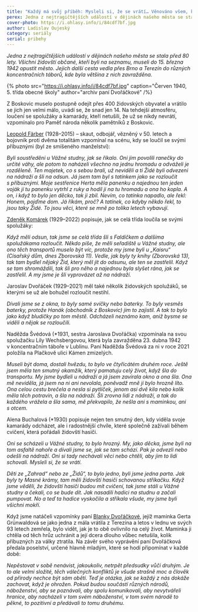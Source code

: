 ```yaml
---
title: "Každý má svůj příběh: Mysleli si, že se vrátí… Věnováno všem, kteří se už nikdy nevrátili"
perex: Jedna z nejtragičtějších událostí v dějinách našeho města se stala před 80 lety. Všichni židovští občané, kteří byli na seznamu, museli do 15. března 1942 opustit město.
cover-photo: https://i.ohlasy.info/i/84cdf7bf.jpg
author: Ladislav Oujeský
category: seriály
serial: pribehy
---
```


*Jedna z nejtragičtějších událostí v dějinách našeho města se stala před 80 lety. Všichni židovští občané, kteří byli na seznamu, museli do 15. března 1942 opustit město. Jejich další cesta vedla přes Brno a Terezín do různých koncentračních táborů, kde byla většina z nich zavražděna.*

{% photo src="https://i.ohlasy.info/i/84cdf7bf.jpg" caption="Červen 1940, 5. třída obecné školy" author="archiv paní Dvořáčkové" /%}

Z Boskovic muselo postupně odejít přes 400 židovských obyvatel a vrátilo se jich jen velmi málo, uvádí se, že snad jen 14. Na tehdejší atmosféru, loučení se spolužáky a kamarády, kteří netušili, že už se nikdy nevrátí, vzpomínalo pro Paměť národa několik pamětníků z Boskovic.

[Leopold Färber](https://ohlasy.info/clanky/2018/01/leopold-farber.html) (1928–2015) – skaut, odbojář, vězněný v 50. letech a bojovník proti dvěma totalitám vzpomínal na scénu, kdy se loučil se svými příbuznými (byl ze smíšeného manželství):

*Byli soustředěni u Vážné studny, jak se říkalo. Oni jim povolili ranečky do určité váhy, ale potom to naházeli všechno na jednu hromadu a odváželi je rozděleně. Ten majetek, co s sebou brali, už neviděli a ti Židé byli odvezeni na nádraží a šli na odsun. Já jsem tam byl s tatínkem jako se rozloučit s příbuznými. Moje sestřenice Herta měla panenku a najednou ten jeden voják jí tu panenku vytrhl z ruky a hodil ji na tu hromadu a ona ho kopla. A on, i když to bylo jen děcko, tak ji zbil. Nevím, co tatínka napadlo, ale řekl: Honem, pojďme dom. Já říkám, proč? A tatínek, co kdyby někdo řekl, to jsou taky Židé. To jsou věci, které se mně po tolika letech vybavují.*

[Zdeněk Komárek](https://ohlasy.info/clanky/2021/12/zdenek-komarek.html) (1929–2022) popisuje, jak se celá třída loučila se svými spolužáky:

*Když měli odsun, tak jsme se celá třída šli s Faldíčkem a dalšíma spolužákama rozloučit. Někdo píše, že měli seřadiště u Vážné studny, ale ono těch transportů muselo být víc, protože my jsme byli u „Kaisru“ (Císařský dům, dnes Zborovská 11). Vedle, jak byly ty knihy (Zborovská 13), tak tam bydlel nějaký Žid, který měl jít do odsunu, ale ten se zastřelil. Když se tam shromáždili, tak šli pro něho a najednou byla slyšet rána, jak se zastřelil. A my jsme je šli vyprovázet až na nádraží.*

Jaroslav Dvořáček (1929–2021) měl také několik židovských spolužáků, se kterými se už ale bohužel rozloučit nestihl. 

*Dívali jsme se z okna, to byly samé svíčky nebo baterky. To byly vesměs baterky, protože Hanák (obchodník z Boskovic) jim to zajistil. A tak to bylo jako když bludičky po tom městě. Odcházeli neznámo kam, aniž bysme se viděli a nějak se rozloučili.*

Naděžda Švédová (*1931, sestra Jaroslava Dvořáčka) vzpomínala na svou spolužačku Lily Wechsbergovou, která byla zavražděna 23. dubna 1942 v koncentračním táboře v Lublinu. Paní Naděžda Švédová za ni v roce 2021 položila na Plačkově ulici Kámen zmizelých.

*Museli být doma, dostali hvězdu, to bylo ve čtyřicátém druhém roce. Ještě jsem měla ten smutný okamžik, který pamatuju celý život, když šla do transportu. My jsme bydleli u nádraží a já jsem zavírala okno a ona šla. Ona mě neviděla, já jsem na ni ani nevolala, poněvadž mně jí bylo hrozně líto. Ona celou cestu brečela a nesla si pytlíček, jenom asi dvě kila nebo kolik měla těch potravin, a šla na nádraží. Šli zrovna lidi z nádraží, a tak do každého vrážela a šla sama, mě překvapilo, že nešla ani s maminkou, ani s otcem.*

Alena Buchalová (*1930) popisuje nejen ten smutný den, kdy viděla svoje kamarády odcházet, ale i radostnější chvíle, které společně zažívali během cvičení, která pořádali židovští hasiči.

*Oni se scházeli u Vážné studny, to bylo hrozný. My, jako děcka, jsme byli na tom asfaltě nahoře a dívali jsme se, jak se tam schází. Pak je odvezli nebo odešli na nádraží. Oni si tady nechávali věci nebo chtěli, aby jim to lidi schovali. Mysleli si, že se vrátí.*

*Děti ze „Zahrad“ nebo ze „Židů“, to bylo jedno, byli jsme jedna parta. Jak byly ty Masné krámy, tam měli židovští hasiči schovanou stříkačku. Když jsme věděli, že židovští hasiči budou mít cvičení, tak jsme stáli u Vážné studny a čekali, co se bude dít. Jak nasadili hadici na studnu a začali pumpovat. No a teď ta hadice vyskočila a stříkala všude, my jsme byli všichni mokří.*

Když jsme natáčeli vzpomínky paní [Blanky Dvořáčkové](https://ohlasy.info/clanky/2019/12/stolpersteine.html), jejíž maminka Gerta Grünwaldová se jako jedna z mála vrátila z Terezína a letos v lednu ve svých 93 letech zemřela, bylo vidět, jak je to obě ovlivnilo na celý život. Maminka ji chtěla od těch hrůz uchránit a její dcera dlouho vůbec netušila, kolik příbuzných za války ztratila. Na závěr svého vyprávění paní Dvořáčková předala poselství, určené hlavně mladým, které se hodí připomínat v každé době:

*Nepěstovat v sobě nenávist, jakoukoliv, netrpět předsudky vůči druhým. Je to ale velmi složité, těch válečných konfliktů je všude strašně moc a člověk od přírody nechce být sám obětí. Teď je otázka, jak se každý z nás dokáže zachovat, když je ohrožen. Pokud budou součástí různých národů, náboženství, aby se poznávali, aby spolu komunikovali, aby nevytvářeli hranice, aby nacházeli v tom svém náboženství, v tom svém národě to pěkné, to pozitivní a předávali to tomu druhému.*